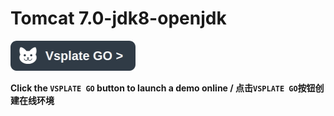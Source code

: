 # Tomcat 7.0-jdk8-openjdk

<a href="https://www.vsplate.com/?docker-compose=https://github.com/vsplate/dcenvs/tomcat/7.0-jdk8-openjdk"><img alt="VSPLATE GO" src="https://raw.githubusercontent.com/vsplate/images/master/vsgo_btn.png" width="200px"></a>

**Click the `VSPLATE GO` button to launch a demo online / 点击`VSPLATE GO`按钮创建在线环境**